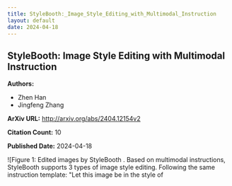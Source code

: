 ```yaml
---
title: StyleBooth:_Image_Style_Editing_with_Multimodal_Instruction
layout: default
date: 2024-04-18
---
```

## StyleBooth: Image Style Editing with Multimodal Instruction
**Authors:**
- Zhen Han
- Jingfeng Zhang

**ArXiv URL:** http://arxiv.org/abs/2404.12154v2

**Citation Count:** 10

**Published Date:** 2024-04-18

![Figure 1: Edited images by StyleBooth . Based on multimodal instructions, StyleBooth supports 3 types of image style editing. Following the same instruction template: "Let this image be in the style of <style>/<image>", we conduct (a) text-based style editing and (b) exemplar-based style editing (c) compositional style editing. "<style>" or "<image>" is the identifier of textual style name and visual exemplar images. The style name is placed under the result image and exemplar is shown at the left-bottom corner. In (c), the style name and identifier "<image>" are marked in different color fading levels. The degree of fading represents the proportion of the corresponding style in the result images. Tuned by our elegantly designed style editing data, StyleBooth is capable of generating high-quality output images in diverse styles.]({{ '/images/04-2024/StyleBooth:_Image_Style_Editing_with_Multimodal_Instruction/figure_1.jpg' | relative_url }})
## 1. Motivation of the Paper
The authors address two primary challenges in diffusion-based image editing. First, existing methods typically accept instructions in only a single modality, either text or an exemplar image, but not both simultaneously. This limits creative flexibility. Second, there is a significant scarcity of high-quality training data for image style editing, specifically lacking large-scale, content-consistent triplets of source images, target stylized images, and corresponding multimodal instructions.

## 2. Key Ideas and Methodology
The core idea of the paper is **StyleBooth**, a framework that unifies text and image exemplars into a single multimodal instruction for style editing.

The methodology involves:
*   **Multimodal Instruction:** The model uses special tokens (`<style>` for text, `<image>` for exemplars) within a text prompt. An exemplar image is encoded using a CLIP image encoder, and its features are mapped into the text embedding space via a trainable convolutional alignment layer. This creates a unified conditioning vector for the diffusion model.
*   **Model Architecture:** StyleBooth is built upon a pre-trained latent diffusion model (similar to InstructPix2Pix). It takes the original image (as a latent code) and the unified multimodal instruction as inputs to guide the denoising process, generating the edited image.
*   **Compositional Control:** A "Scale Weighting Mechanism" is introduced to adjust the influence of multiple text or image styles during inference, enabling style interpolation and composition by applying different weights to their respective feature embeddings.

## 3. Datasets Used / Presented
The authors introduce a new high-quality dataset for style editing, which they also name **StyleBooth**.

*   **Name:** StyleBooth Dataset
*   **Description:** This dataset was created through a novel "Iterative Style-Destyle Tuning and Editing" pipeline. The process starts with T2I-generated stylized and plain images. It then iteratively fine-tunes specialized "Style Tuners" and "De-style Tuners" (LoRA models) and uses them to generate and refine stylized/plain image pairs. A CLIP-based filtering step is applied after each iteration to discard low-quality or content-inconsistent pairs.
*   **Size and Domain:** The final dataset contains high-quality, content-preserved image pairs across 63 different artistic styles.

## 4. Main Results
StyleBooth was evaluated against state-of-the-art text-based editing models (InstructPix2Pix, MagicBrush, Emu Edit) on the style editing subset of the Emu Edit benchmark.

*   **Quantitative Results:** StyleBooth achieved the highest instruction-following success rate (SRins) of 77.65% and the highest user preference rate (UPR) of 58.85% when compared against all baselines. While its content preservation score (SRcont) of 94.47% was slightly below Emu Edit's 97.12%, qualitative results show Emu Edit often fails to apply the style sufficiently, whereas StyleBooth strikes a better balance.
*   **Author-claimed Impact:** The results demonstrate that the quality and diversity of the training data significantly enhance the model's ability to preserve content and accurately apply styles, leading to superior editing quality, especially in zero-shot scenarios with novel styles and instruction formats.

## 5. Ablation Studies
The paper demonstrates the effectiveness of its data generation pipeline through an iterative improvement analysis.

*   **Experiment:** The authors compared the "usability rate" of the generated image pairs before and after their iterative tuning-and-editing process. The usability rate is the percentage of image pairs that pass a CLIP-score-based filter, indicating sufficient style change and content preservation.
*   **Impact:** The iterative process dramatically improved the quality of the dataset. The average usability rate of the generated pairs increased from **38.11%** after a single vanilla de-styling step to **79.91%** after the full iterative pipeline. This highlights the critical role of the proposed data generation strategy in creating a high-quality dataset.

## 6. Paper Figures
![Figure 2: Overview of StyleBooth method. We propose Multimodal Instruction, mapping the text input and exemplar image input into a same hidden space through a trainable matrix W , which unifies vision and text instructions. The textual instruction templates are carefully designed, introducing undetermined identifiers like "<style>" and "<image>" to support multimodal inputs. To balance every style for compositional style editing, we conduct Scale Weights Mechanism α i on the hidden space embeddings. Editing is conditioned by multimodal features following the composed instructions from different modalities at the same time.]({{ '/images/04-2024/StyleBooth:_Image_Style_Editing_with_Multimodal_Instruction/figure_2.jpg' | relative_url }})
![Figure 3: Iterative Style-Destyle Tuning and Editing pipeline. Following a de-style editing, filtering, style tuning, stylize editing, filtering and de-style tuning steps, Iterative Style-Destyle Tuning and Editing leverages the image quality and usability.]({{ '/images/04-2024/StyleBooth:_Image_Style_Editing_with_Multimodal_Instruction/figure_3.jpg' | relative_url }})
![Figure 4: Generated samples of the intermediate and final image pairs during Iterative StyleDestyle Tuning and Editing. During iterations, image quality gets higher while key style features are gradually wiped off in the de-styled images. We show the style images and de-style results generated in 1st and 2nd de-styled phase and a plain image and results generated in 1st stylize phase.]({{ '/images/04-2024/StyleBooth:_Image_Style_Editing_with_Multimodal_Instruction/figure_4.jpg' | relative_url }})
![Figure 5: Comparisons with instruction-based style editing baselines in Emu Edit benchmark. We show editing results of StyleBooth and 3 baselines. The results of StyleBooth are the most accurate in both style conveying and content preservation comparing to others, though some of the styles and instruction syntax are not contained in our tuning dataset.]({{ '/images/04-2024/StyleBooth:_Image_Style_Editing_with_Multimodal_Instruction/figure_5.jpg' | relative_url }})
![Figure 6: Exemplar-based style editing comparisons The inputs include a style exemplar and an original image displayed on the left-bottom corner of exemplar images. StyleBooth achieves both accurate style extraction and transformation and identical content preservation.]({{ '/images/04-2024/StyleBooth:_Image_Style_Editing_with_Multimodal_Instruction/figure_6.jpg' | relative_url }})
![Figure 7: StyleBooth compositional style editing and style interpolation. StyleBooth unifies textual and visual exemplar by mapping them into a same hidden space making it possible to adjust the proportion of different styles in different modalities.]({{ '/images/04-2024/StyleBooth:_Image_Style_Editing_with_Multimodal_Instruction/figure_7.jpg' | relative_url }})
